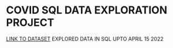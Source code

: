 # COVID SQL DATA EXPLORATION PROJECT

[LINK TO DATASET](https://ourworldindata.org/covid-deaths) EXPLORED DATA IN SQL UPTO APRIL 15 2022
